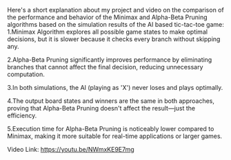 Here's a short explanation about my project and video on the comparison of the performance and behavior of the Minimax and Alpha-Beta Pruning algorithms based on the simulation results of the AI based tic-tac-toe game:
1.Minimax Algorithm explores all possible game states to make optimal decisions, but it is slower because it checks every branch without skipping any.

2.Alpha-Beta Pruning significantly improves performance by eliminating branches that cannot affect the final decision, reducing unnecessary computation.

3.In both simulations, the AI (playing as 'X') never loses and plays optimally.

4.The output board states and winners are the same in both approaches, proving that Alpha-Beta Pruning doesn't affect the result—just the efficiency.

5.Execution time for Alpha-Beta Pruning is noticeably lower compared to Minimax, making it more suitable for real-time applications or larger games.

Video Link: https://youtu.be/NWmxKE9E7mg
